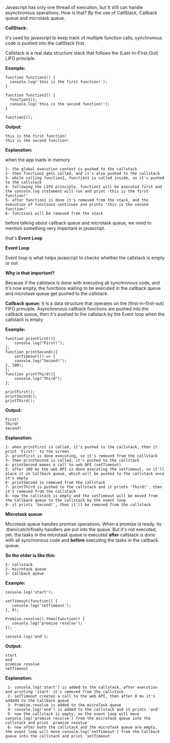 Javascript has only one thread of execution, but It still can handle asynchronous operations. How is that?
By the use of CallStack, Callback queue and microtask queue.

**CallStack:**

it's used by javascript to keep track of multiple function calls, synchronous code is pushed into the callStack first.

Callstack is a real data structure stack that follows the (Last-In-First-Out) LIFO principle.

**Example:**

    function function1() {
      console.log('this is the first function!');
    }
      
    function function2() {
      function1();
      console.log('this is the second function!');
    }
      
    function2();
    

**Output:**

    this is the first function!
    this is the second function!

**Explanation:**

when the app loads in memory

    1- the global execution context is pushed to the callstack
    2- then function2 gets called, and it's also pushed to the callstack
    3- while calling function2, function1 is called inside, so it's pushed to the callstack
    4- following the LIFO principle, function1 will be executed first and the concole.log statement will run and print 'this is the first function!'
    5- after function1 is done it's removed from the stack, and the execution of function2 continues and prints 'this is the second function!'
    6- function1 will be removed from the stack

before talking about callback queue and microtask queue, we need to mention something very important in javascript.

that's **Event Loop**

**Event Loop**

Event loop is what helps javascript to checks whether the callstack is empty or not

**Why is that important?**

Because if the callstack is done with executing all synchronous code, and it's now empty, the functions waiting to be executed in the callback queue and microtask queue get pushed to the callstack.


**Callback queue:**
It is a data structure that operates on the (first-in-first-out) FIFO principle.
Asynchronous callback functions are pushed into the callback queue, then it's pushed to the callstack by the Event loop when the callstack is empty

**Example:**

    function printFirst(){
        console.log("First!");
    };
    function printSecond(){
        setTimeout(() => {
        console.log("Second!");
    }, 100);
    };
    function printThird(){
        console.log("Third");
    };
    
    printFirst();
    printSecond();
    printThird();
    
**Output:**
  
    First!
    Third!
    Second!
    
**Explanation:**

    1- when printFirst is called, it's pushed to the callstack, then it print 'First!' to the screen
    2- printFirst is done executing, so it's removed from the callstack
    3- then printSecond is called, it's pushed to the callstack
    4- printSecond makes a call to web API (setTimeout) 
    5- after 100 ms the web API is done executing the setTimeout, so it'll place it in Callback queue, which will be pushed to the callstack once it's empty
    6- printSecond is removed from the callstack
    7- printThird is pushed to the callstack and it prints 'Third!', then it's removed from the callstack
    8- now the callstack is empty and the setTimeout will be moved from the Callback queue to the callstack by the event loop
    9- it prints 'Second!', then it'll be removed from the callstack

**Microtask queue:**

Microtask queue handles promise operations.
When a promise is ready, its .then/catch/finally handlers are put into the queue.
But it's not executed, yet. tha tasks in the microtask queue is executed **after** callstack is done with all synchronous code and **before** executing the tasks in the callback queue.

**So the otder is like this:**

    1- callstack
    2- microtask queue
    3- Callback queue


**Example:**

    console.log('start');

    setTimeout(function() {
       console.log('setTimeout');
    }, 0);

    Promise.resolve().then(function() {
       console.log('promise resolve');
    });

    console.log('end');

**Output:**
  
    start
    end
    promise resolve
    setTimeout
    
**Explanation:**

     1- console.log('start') is added to the callstack, after execution and printing 'start' it's removed from the callstack
     2- setTimeout creates a call to the web API, then after 0 ms it's addedd to the Callback queue
     3- Promise.resolve is added to the microTask queue
     4- console.log('end') is added to the callstack and it prints 'end'
     5- now the callstack is empty, so the event loop will move console.log('promise resolve') from the microTask queue into the callstack and print 'promise resolve'
     6- now after both the callstack and the microTask queue are empty, the event loop will move console.log('setTimeout') from the Callback queue into the callstack and print 'setTimeout'
